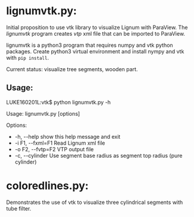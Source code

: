 # lignumvtk.py: 

Initial proposition to use vtk library
to visualize Lignum with ParaView. The *lignumvtk*
program creates *vtp* xml file that can be imported
to ParaView.

lignumvtk is a python3 program that requires numpy 
and vtk python packages. Create python3 virtual environment
and install nympy and vtk with `pip install`.

Current status: visualize tree segments, wooden part.

## Usage:

LUKE160201L:vtk$ python lignumvtk.py -h

Usage: lignumvtk.py [options]

Options:
 + -h, --help        show this help message and exit
 + -i F1, --fxml=F1  Read Lignum xml file
 + -o F2, --fvtp=F2  VTP output file
 + -c, --cylinder    Use segment base radius as segment top radius (pure cylinder)
   
# coloredlines.py:

Demonstrates the use of vtk to visualize three
cylindrical segments with tube filter.



